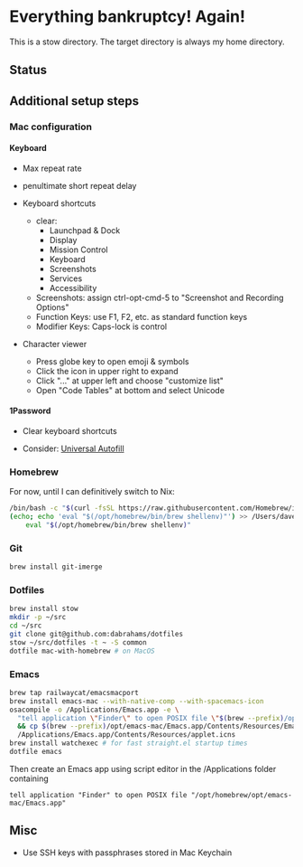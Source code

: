 # Everything bankruptcy!  Again!

This is a stow directory.  The target directory is always my home directory.

## Status

## Additional setup steps

### Mac configuration


#### Keyboard

- Max repeat rate
- penultimate short repeat delay
- Keyboard shortcuts
  - clear:
    - Launchpad & Dock
    - Display
    - Mission Control
    - Keyboard
    - Screenshots
    - Services
    - Accessibility
  - Screenshots: assign ctrl-opt-cmd-5 to "Screenshot and Recording Options"
  - Function Keys: use F1, F2, etc. as standard function keys
  - Modifier Keys: Caps-lock is control

- Character viewer
  - Press globe key to open emoji & symbols
  - Click the icon in upper right to expand
  - Click "..." at upper left and choose "customize list"
  - Open "Code Tables" at bottom and select Unicode

#### 1Password

- Clear keyboard shortcuts

- Consider: [Universal Autofill](https://support.1password.com/mac-universal-autofill/)

### Homebrew

For now, until I can definitively switch to Nix:

```sh
/bin/bash -c "$(curl -fsSL https://raw.githubusercontent.com/Homebrew/install/HEAD/install.sh)"
(echo; echo 'eval "$(/opt/homebrew/bin/brew shellenv)"') >> /Users/dave/.zprofile
    eval "$(/opt/homebrew/bin/brew shellenv)"
```

### Git

```sh
brew install git-imerge
```

### Dotfiles

```sh
brew install stow
mkdir -p ~/src
cd ~/src
git clone git@github.com:dabrahams/dotfiles
stow ~/src/dotfiles -t ~ -S common
dotfile mac-with-homebrew # on MacOS
```

### Emacs

```sh
brew tap railwaycat/emacsmacport
brew install emacs-mac --with-native-comp --with-spacemacs-icon
osacompile -o /Applications/Emacs.app -e \
  "tell application \"Finder\" to open POSIX file \"$(brew --prefix)/opt/emacs-mac/Emacs.app\"" \
  && cp $(brew --prefix)/opt/emacs-mac/Emacs.app/Contents/Resources/Emacs.icns \
  /Applications/Emacs.app/Contents/Resources/applet.icns
brew install watchexec # for fast straight.el startup times
dotfile emacs
```

Then create an Emacs app using script editor in the /Applications folder containing

```Applescript
tell application "Finder" to open POSIX file "/opt/homebrew/opt/emacs-mac/Emacs.app"
```

## Misc

- Use SSH keys with passphrases stored in Mac Keychain
